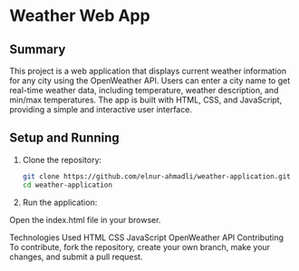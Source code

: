 # Weather Web App

## Summary
This project is a web application that displays current weather information for any city using the OpenWeather API. Users can enter a city name to get real-time weather data, including temperature, weather description, and min/max temperatures. The app is built with HTML, CSS, and JavaScript, providing a simple and interactive user interface.

## Setup and Running
1. Clone the repository:
   ```bash
   git clone https://github.com/elnur-ahmadli/weather-application.git
   cd weather-application

2. Run the application:

Open the index.html file in your browser.

Technologies Used
HTML
CSS
JavaScript
OpenWeather API
Contributing
To contribute, fork the repository, create your own branch, make your changes, and submit a pull request.